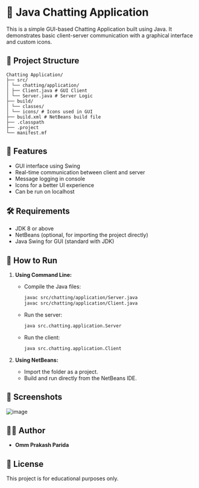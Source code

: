 # 💬 Java Chatting Application

This is a simple GUI-based Chatting Application built using Java. It demonstrates basic client-server communication with a graphical interface and custom icons.

## 📁 Project Structure

~~~
Chatting Application/
├── src/
│ └── chatting/application/
│ ├── Client.java # GUI Client
│ └── Server.java # Server Logic
├── build/
│ └── classes/
│ └── icons/ # Icons used in GUI
├── build.xml # NetBeans build file
├── .classpath
├── .project
└── manifest.mf
~~~


## 🚀 Features

- GUI interface using Swing
- Real-time communication between client and server
- Message logging in console
- Icons for a better UI experience
- Can be run on localhost

## 🛠️ Requirements

- JDK 8 or above
- NetBeans (optional, for importing the project directly)
- Java Swing for GUI (standard with JDK)

## 🔧 How to Run

1. **Using Command Line:**

   - Compile the Java files:
     ```bash
     javac src/chatting/application/Server.java
     javac src/chatting/application/Client.java
     ```

   - Run the server:
     ```bash
     java src.chatting.application.Server
     ```

   - Run the client:
     ```bash
     java src.chatting.application.Client
     ```

2. **Using NetBeans:**

   - Import the folder as a project.
   - Build and run directly from the NetBeans IDE.

## 📸 Screenshots

![image](https://github.com/user-attachments/assets/6360ca54-283c-4346-8f9b-d10e0859c23b)


## 🧑‍💻 Author

- **Omm Prakash Parida**

## 📜 License

This project is for educational purposes only.
